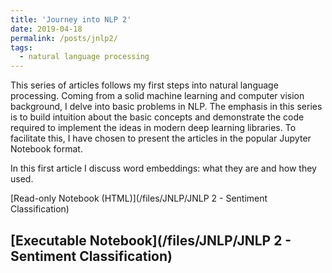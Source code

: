 ```yaml
---
title: 'Journey into NLP 2'
date: 2019-04-18
permalink: /posts/jnlp2/
tags:
  - natural language processing
---
```


This series of articles follows my first steps into natural language processing. Coming from a solid machine learning and computer vision background, I delve into basic problems in NLP. The emphasis in this series is to build intuition about the basic concepts and demonstrate the code required to implement the ideas in modern deep learning libraries. To facilitate this, I have chosen to present the articles in the popular Jupyter Notebook format.

In this first article I discuss word embeddings: what they are and how they used.

[Read-only Notebook (HTML)](/files/JNLP/JNLP 2 - Sentiment Classification)

[Executable Notebook](/files/JNLP/JNLP 2 - Sentiment Classification)
------